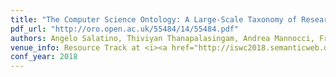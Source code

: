 ```yaml
---
title: "The Computer Science Ontology: A Large-Scale Taxonomy of Research Areas"
pdf_url: "http://oro.open.ac.uk/55484/14/55484.pdf"
authors: Angelo Salatino, Thiviyan Thanapalasingam, Andrea Mannocci, Francesco Osborne and Enrico Motta
venue_info: Resource Track at <i><a href="http://iswc2018.semanticweb.org/">ISWC (International Semantic Web Conference) 2018</a></i>
conf_year: 2018
---
```

